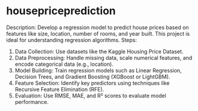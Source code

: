 # housepriceprediction
Description: 
Develop a regression model to predict house prices based on features like size, location, number 
of rooms, and year built. This project is ideal for understanding regression algorithms. 
Steps: 
1. Data Collection: Use datasets like the Kaggle Housing Price Dataset. 
2. Data Preprocessing: Handle missing data, scale numerical features, and encode 
categorical data (e.g., location). 
3. Model Building: Train regression models such as Linear Regression, Decision Trees, 
and Gradient Boosting (XGBoost or LightGBM). 
4. Feature Selection: Identify key predictors using techniques like Recursive Feature 
Elimination (RFE). 
5. Evaluation: Use RMSE, MAE, and R² scores to evaluate model performance.
